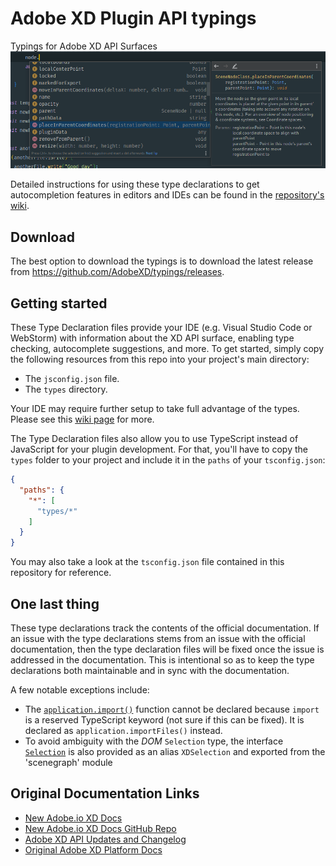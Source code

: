 # Adobe XD Plugin API typings
Typings for Adobe XD API Surfaces
![typings-supported autocompletion features in JetBrains WebStorm](image.png)

Detailed instructions for using these type declarations to get autocompletion features in editors and IDEs can be found in the [repository's wiki](https://github.com/AdobeXD/typings/wiki/Autocompletion-in-editors-and-IDEs).

## Download
The best option to download the typings is to download the latest release from <https://github.com/AdobeXD/typings/releases>.

## Getting started
These Type Declaration files provide your IDE (e.g. Visual Studio Code or WebStorm) with information about the XD API surface, enabling type checking, autocomplete suggestions, and more. To get started, simply copy the following resources from this repo into your project's main directory:

- The `jsconfig.json` file.
- The `types` directory.

Your IDE may require further setup to take full advantage of the types. Please see this [wiki page](https://github.com/AdobeXD/typings/wiki/Autocompletion-in-editors-and-IDEs#editor--ide-specific-instructions) for more.

The Type Declaration files also allow you to use TypeScript instead of JavaScript for your plugin development. For that, you'll have to copy the `types` folder to your project and include it in the `paths` of your `tsconfig.json`:
```json
{
  "paths": {
    "*": [
      "types/*"
    ]
  }
}
```

You may also take a look at the `tsconfig.json` file contained in this repository for reference.

## One last thing
These type declarations track the contents of the official documentation. If an issue with the type declarations stems from an issue with the official documentation, then the type declaration files will be fixed once the issue is addressed in the documentation. This is intentional so as to keep the type declarations both maintainable and in sync with the documentation.

A few notable exceptions include:
- The [`application.import()`](https://www.adobe.io/xd/uxp/develop/reference/application/#import) function cannot be declared because `import` is a reserved TypeScript keyword (not sure if this can be fixed). It is declared as `application.importFiles()` instead.
- To avoid ambiguity with the *DOM* `Selection` type, the interface [`Selection`](https://www.adobe.io/xd/uxp/develop/reference/selection/) is also provided as an alias `XDSelection` and exported from the 'scenegraph' module

## Original Documentation Links
- [New Adobe.io XD Docs](https://www.adobe.io/xd/uxp/develop/reference/xd-index/)
- [New Adobe.io XD Docs GitHub Repo](https://github.com/AdobeDocs/uxp-xd/tree/main/src/pages/develop/reference)
- [Adobe XD API Updates and Changelog](https://www.adobe.io/xd/uxp/develop/changelog/)
- [Original Adobe XD Platform Docs](https://adobexdplatform.com/plugin-docs/reference/xd-index.html)
